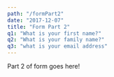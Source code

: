```yaml
---
path: "/formPart2"
date: "2017-12-07"
title: "Form Part 2"
q1: "What is your first name?"
q2: "What is your family name?"
q3: "what is your email address"
---
```

Part 2 of form goes here!
